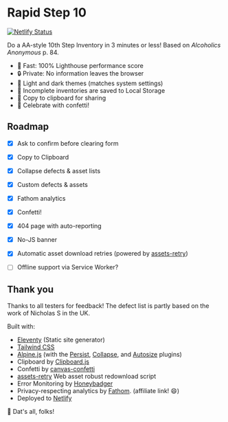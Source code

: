 # Rapid Step 10
[![Netlify Status](https://api.netlify.com/api/v1/badges/1bc9e509-3377-4d86-a20a-1109dac51203/deploy-status)](https://app.netlify.com/sites/rapid-step-10/deploys)

Do a AA-style 10th Step Inventory in 3 minutes or less!
Based on _Alcoholics Anonymous_ p. 84.

* 🚀 Fast: 100% Lighthouse performance score
* 🔒 Private: No information leaves the browser
* 🌙 Light and dark themes (matches system settings)
* 🐘 Incomplete inventories are saved to Local Storage
* 📎 Copy to clipboard for sharing
* 🎉 Celebrate with confetti!


## Roadmap

- [x] Ask to confirm before clearing form
- [x] Copy to Clipboard
- [x] Collapse defects & asset lists
- [x] Custom defects & assets
- [x] Fathom analytics
- [x] Confetti!
- [x] 404 page with auto-reporting
- [x] No-JS banner
- [x] Automatic asset download retries (powered by [assets-retry](https://www.npmjs.com/package/assets-retry))
- [ ] Offline support via Service Worker?


## Thank you

Thanks to all testers for feedback!
The defect list is partly based on the work of Nicholas S in the UK.

Built with:
* [Eleventy](http://11ty.dev) (Static site generator)
* [Tailwind CSS](http://tailwindcss.com)
* [Alpine.js](https://alpinejs.dev) (with the [Persist](https://alpinejs.dev/plugins/persist), [Collapse](https://alpinejs.dev/plugins/collapse), and [Autosize](https://github.com/marcreichel/alpine-autosize) plugins)
* Clipboard by [Clipboard.js](http://clipboardjs.com)
* Confetti by [canvas-confetti](https://github.com/catdad/canvas-confetti)
* [assets-retry](https://www.npmjs.com/package/assets-retry) Web asset robust redownload script
* Error Monitoring by [Honeybadger](http://honeybadger.io)
* Privacy-respecting analytics by [Fathom](https://usefathom.com/ref/BDXYGB). (affiliate link! 😄)
* Deployed to [Netlify](https://netlify.com)

🤠 Dat's all, folks!
